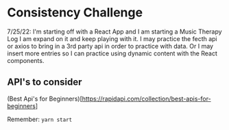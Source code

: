 # Consistency Challenge

7/25/22: I'm starting off with a React App and I am starting a Music Therapy Log
I am expand on it and keep playing with it. I may practice the fecth api or axios
to bring in a 3rd party api in order to practice with data. Or I may insert more entries so I can practice using dynamic content with the React components.

## API's to consider
(Best Api's for Beginners)[https://rapidapi.com/collection/best-apis-for-beginners]

Remember: `yarn start`